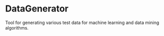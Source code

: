 DataGenerator
=============

Tool for generating various test data for machine learning and data mining algorithms.
